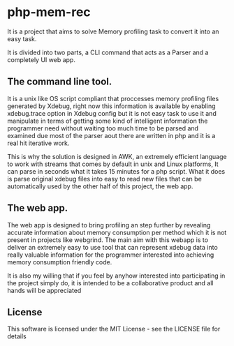 # php-mem-rec

It is a project that aims to solve Memory profiling task to convert it into an easy task. 

It is divided into two parts, a CLI command that acts as a Parser and a completely UI web app.

## The command line tool.

It is a unix like OS script compliant that proccesses memory profiling files generated by Xdebug, right now this information is available by enabling xdebug.trace
option in Xdebug config but it is not easy task to use it and manipulate in terms of getting some kind of intelligent information 
the programmer need without waiting too much time to be parsed and examined due most of the parser aout there are written in php
and it is a real hit iterative work.

This is why the solution is designed in AWK, an extremely efficient language to work with streams that comes by default in unix and Linux
platforms, It can parse in seconds what it takes 15 minutes for a php script. What it does is parse original xdebug files into 
easy to read new files that can be automatically used by the other half of this project, the web app.

## The web app.

The web app is designed to bring profiling an step further by revealing accurate information about memory consumption per method 
which it is not present in projects like webgrind. The main aim with this webapp is to deliver an extremely easy to use tool that 
can represent xdebug data into really valuable information for the programmer interested into achieving memory consumption friendly code.

It is also my willing that if you feel by anyhow interested into participating in the project simply do, it is intended to be a collaborative product and all hands will be appreciated

## License

This software is licensed under the MIT License - see the LICENSE file for details
